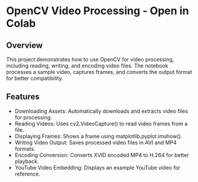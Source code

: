 # OpenCV Video Processing - Open in Colab

## Overview
This project demonstrates how to use OpenCV for video processing, including reading, writing, and encoding video files. The notebook processes a sample video, captures frames, and converts the output format for better compatibility.

## Features
- Downloading Assets: Automatically downloads and extracts video files for processing.
- Reading Videos: Uses cv2.VideoCapture() to read video frames from a file.
- Displaying Frames: Shows a frame using matplotlib.pyplot.imshow().
- Writing Video Output: Saves processed video files in AVI and MP4 formats.
- Encoding Conversion: Converts XVID encoded MP4 to H.264 for better playback.
- YouTube Video Embedding: Displays an example YouTube video for reference.
